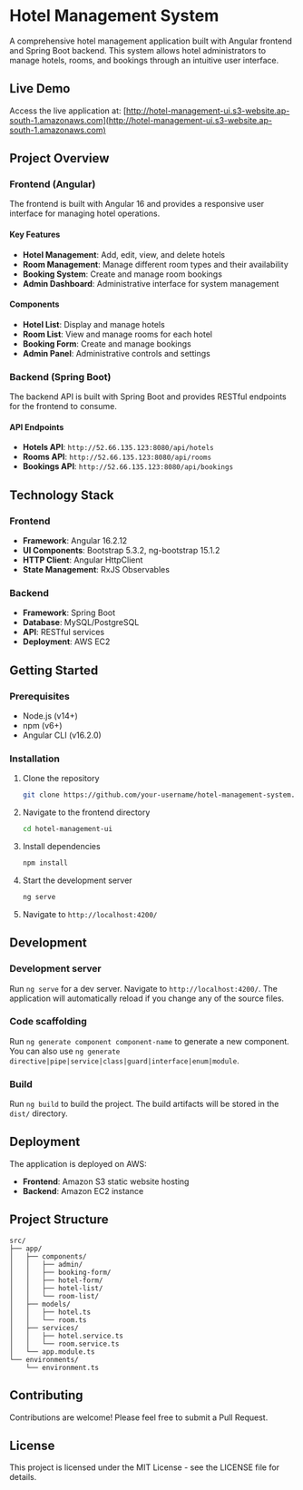 # Hotel Management System

A comprehensive hotel management application built with Angular frontend and Spring Boot backend. This system allows hotel administrators to manage hotels, rooms, and bookings through an intuitive user interface.

## Live Demo

Access the live application at: [http://hotel-management-ui.s3-website.ap-south-1.amazonaws.com](http://hotel-management-ui.s3-website.ap-south-1.amazonaws.com)

## Project Overview

### Frontend (Angular)

The frontend is built with Angular 16 and provides a responsive user interface for managing hotel operations.

#### Key Features

- **Hotel Management**: Add, edit, view, and delete hotels
- **Room Management**: Manage different room types and their availability
- **Booking System**: Create and manage room bookings
- **Admin Dashboard**: Administrative interface for system management

#### Components

- **Hotel List**: Display and manage hotels
- **Room List**: View and manage rooms for each hotel
- **Booking Form**: Create and manage bookings
- **Admin Panel**: Administrative controls and settings

### Backend (Spring Boot)

The backend API is built with Spring Boot and provides RESTful endpoints for the frontend to consume.

#### API Endpoints

- **Hotels API**: `http://52.66.135.123:8080/api/hotels`
- **Rooms API**: `http://52.66.135.123:8080/api/rooms`
- **Bookings API**: `http://52.66.135.123:8080/api/bookings`

## Technology Stack

### Frontend

- **Framework**: Angular 16.2.12
- **UI Components**: Bootstrap 5.3.2, ng-bootstrap 15.1.2
- **HTTP Client**: Angular HttpClient
- **State Management**: RxJS Observables

### Backend

- **Framework**: Spring Boot
- **Database**: MySQL/PostgreSQL
- **API**: RESTful services
- **Deployment**: AWS EC2

## Getting Started

### Prerequisites

- Node.js (v14+)
- npm (v6+)
- Angular CLI (v16.2.0)

### Installation

1. Clone the repository
   ```bash
   git clone https://github.com/your-username/hotel-management-system.git
   ```

2. Navigate to the frontend directory
   ```bash
   cd hotel-management-ui
   ```

3. Install dependencies
   ```bash
   npm install
   ```

4. Start the development server
   ```bash
   ng serve
   ```

5. Navigate to `http://localhost:4200/`

## Development

### Development server

Run `ng serve` for a dev server. Navigate to `http://localhost:4200/`. The application will automatically reload if you change any of the source files.

### Code scaffolding

Run `ng generate component component-name` to generate a new component. You can also use `ng generate directive|pipe|service|class|guard|interface|enum|module`.

### Build

Run `ng build` to build the project. The build artifacts will be stored in the `dist/` directory.

## Deployment

The application is deployed on AWS:

- **Frontend**: Amazon S3 static website hosting
- **Backend**: Amazon EC2 instance

## Project Structure

```
src/
├── app/
│   ├── components/
│   │   ├── admin/
│   │   ├── booking-form/
│   │   ├── hotel-form/
│   │   ├── hotel-list/
│   │   └── room-list/
│   ├── models/
│   │   ├── hotel.ts
│   │   └── room.ts
│   ├── services/
│   │   ├── hotel.service.ts
│   │   └── room.service.ts
│   └── app.module.ts
└── environments/
    └── environment.ts
```

## Contributing

Contributions are welcome! Please feel free to submit a Pull Request.

## License

This project is licensed under the MIT License - see the LICENSE file for details.

